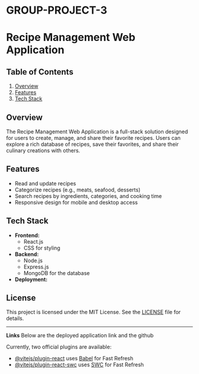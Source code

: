 # GROUP-PROJECT-3
# Recipe Management Web Application

## Table of Contents

1. [Overview](#overview)
2. [Features](#features)
3. [Tech Stack](#tech-stack)

## Overview

The Recipe Management Web Application is a full-stack solution designed for users to create, manage, and share their favorite recipes. Users can explore a rich database of recipes, save their favorites, and share their culinary creations with others.

## Features

-  Read and update recipes
- Categorize recipes (e.g., meats, seafood, desserts)
- Search recipes by ingredients, categories, and cooking time
- Responsive design for mobile and desktop access

## Tech Stack

- **Frontend:** 
  - React.js
  - CSS for styling
- **Backend:** 
  - Node.js
  - Express.js
  - MongoDB for the database
- **Deployment:** 
  
  
## License

This project is licensed under the MIT License. See the [LICENSE](LICENSE) file for details.

---
**Links**
Below are the deployed application link and the github 





Currently, two official plugins are available:

- [@vitejs/plugin-react](https://github.com/vitejs/vite-plugin-react/blob/main/packages/plugin-react/README.md) uses [Babel](https://babeljs.io/) for Fast Refresh
- [@vitejs/plugin-react-swc](https://github.com/vitejs/vite-plugin-react-swc) uses [SWC](https://swc.rs/) for Fast Refresh
